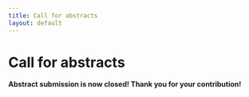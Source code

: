 ```yaml
--- 
title: Call for abstracts
layout: default
--- 
```


# Call for abstracts

**Abstract submission is now closed! Thank you for your contribution!**
